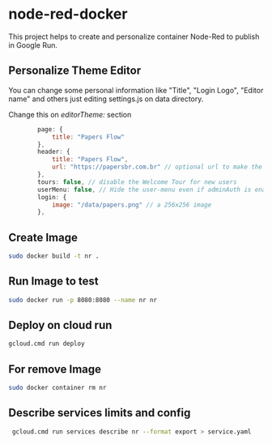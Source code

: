 # node-red-docker
This project helps to create and personalize container Node-Red to publish in Google Run.

## Personalize Theme Editor

You can change some personal information like "Title", "Login Logo", "Editor name" and others just editing settings.js on data directory.

Change this on *editorTheme:* section

```js
        page: {
            title: "Papers Flow"
        },
        header: {
            title: "Papers Flow",
            url: "https://papersbr.com.br" // optional url to make the header text/image a link to this url
        },
        tours: false, // disable the Welcome Tour for new users
        userMenu: false, // Hide the user-menu even if adminAuth is enabled
        login: {
            image: "/data/papers.png" // a 256x256 image
        },
```

## Create Image
```sh
sudo docker build -t nr .
```
## Run Image to test
```sh
sudo docker run -p 8080:8080 --name nr nr
```

## Deploy on cloud run

```sh
gcloud.cmd run deploy
```

## For remove Image
```sh
sudo docker container rm nr
```

## Describe services limits and config
```sh
 gcloud.cmd run services describe nr --format export > service.yaml
```